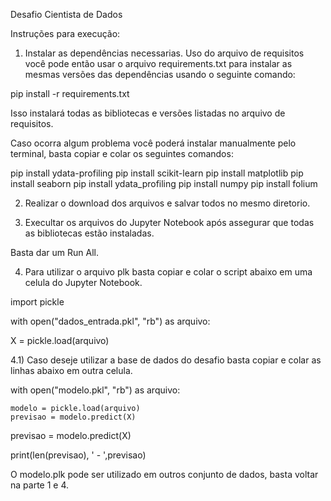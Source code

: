 Desafio Cientista de Dados 

Instruções para execução:

1) Instalar as dependências necessarias. 
Uso do arquivo de requisitos você pode então usar o arquivo requirements.txt para instalar as mesmas versões das dependências usando o seguinte comando:

pip install -r requirements.txt

Isso instalará todas as bibliotecas e versões listadas no arquivo de requisitos.


Caso ocorra algum problema você poderá instalar manualmente pelo terminal, basta copiar e colar os seguintes comandos:

pip install ydata-profiling
pip install scikit-learn
pip install matplotlib
pip install seaborn
pip install ydata_profiling
pip install numpy
pip install folium

2) Realizar o download dos arquivos e salvar todos no mesmo diretorio.

3) Execultar os arquivos do Jupyter Notebook após assegurar que todas as bibliotecas estão instaladas.

 Basta dar um Run All.
 
 4) Para utilizar o arquivo plk basta copiar e colar o script abaixo em uma celula do  Jupyter Notebook.
 
import pickle

with open("dados_entrada.pkl", "rb") as arquivo:

   X = pickle.load(arquivo)
   
4.1) Caso deseje utilizar a base de dados do desafio basta  copiar e colar as linhas abaixo em  outra celula.

with open("modelo.pkl", "rb") as arquivo:

    modelo = pickle.load(arquivo)
    previsao = modelo.predict(X)

previsao = modelo.predict(X)

print(len(previsao), ' - ',previsao)

O modelo.plk pode ser utilizado em outros conjunto de dados, basta voltar na parte 1 e 4.
